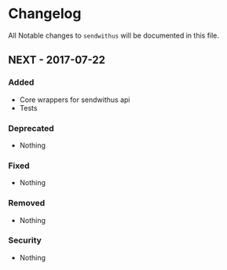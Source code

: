 # Changelog

All Notable changes to `sendwithus` will be documented in this file.

## NEXT - 2017-07-22

### Added
- Core wrappers for sendwithus api
- Tests

### Deprecated
- Nothing

### Fixed
- Nothing

### Removed
- Nothing

### Security
- Nothing
